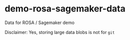 # demo-rosa-sagemaker-data
Data for ROSA / Sagemaker demo

Disclaimer: Yes, storing large data blobs is not for `git`
